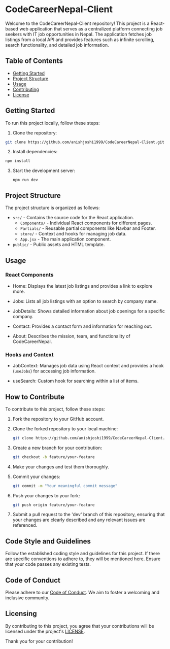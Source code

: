 # CodeCareerNepal-Client

Welcome to the CodeCareerNepal-Client repository! This project is a React-based web application that serves as a centralized platform connecting job seekers with IT job opportunities in Nepal. The application fetches job listings from a local API and provides features such as infinite scrolling, search functionality, and detailed job information.

## Table of Contents

- [Getting Started](#getting-started)
- [Project Structure](#project-structure)
- [Usage](#usage)
- [Contributing](#contributing)
- [License](#license)

## Getting Started

To run this project locally, follow these steps:

1.  Clone the repository:

```bash
git clone https://github.com/anishjoshi1999/CodeCareerNepal-Client.git
```

2.  Install dependencies:

```bash
npm install
```

3.  Start the development server:

    `npm run dev`

## Project Structure

The project structure is organized as follows:

- `src/` - Contains the source code for the React application.
  - `Components/` - Individual React components for different pages.
  - `Partials/` - Reusable partial components like Navbar and Footer.
  - `store/` - Context and hooks for managing job data.
  - `App.jsx` - The main application component.
- `public/` - Public assets and HTML template.

## Usage

### React Components

- Home: Displays the latest job listings and provides a link to explore more.

- Jobs: Lists all job listings with an option to search by company name.

- JobDetails: Shows detailed information about job openings for a specific company.

- Contact: Provides a contact form and information for reaching out.

- About: Describes the mission, team, and functionality of CodeCareerNepal.

### Hooks and Context

- JobContext: Manages job data using React context and provides a hook (`useJobs`) for accessing job information.

- useSearch: Custom hook for searching within a list of items.

## How to Contribute

To contribute to this project, follow these steps:

1. Fork the repository to your GitHub account.

2. Clone the forked repository to your local machine:

   ```bash
   git clone https://github.com/anishjoshi1999/CodeCareerNepal-Client.git
   ```

3. Create a new branch for your contribution:

   ```bash
   git checkout -b feature/your-feature
   ```

4. Make your changes and test them thoroughly.

5. Commit your changes:

   ```bash
   git commit -m "Your meaningful commit message"
   ```

6. Push your changes to your fork:

   ```bash
   git push origin feature/your-feature
   ```

7. Submit a pull request to the 'dev' branch of this repository, ensuring that your changes are clearly described and any relevant issues are referenced.

## Code Style and Guidelines

Follow the established coding style and guidelines for this project. If there are specific conventions to adhere to, they will be mentioned here. Ensure that your code passes any existing tests.

## Code of Conduct

Please adhere to our [Code of Conduct](CODE_OF_CONDUCT.md). We aim to foster a welcoming and inclusive community.

## Licensing

By contributing to this project, you agree that your contributions will be licensed under the project's [LICENSE](LICENSE.md).

Thank you for your contribution!
